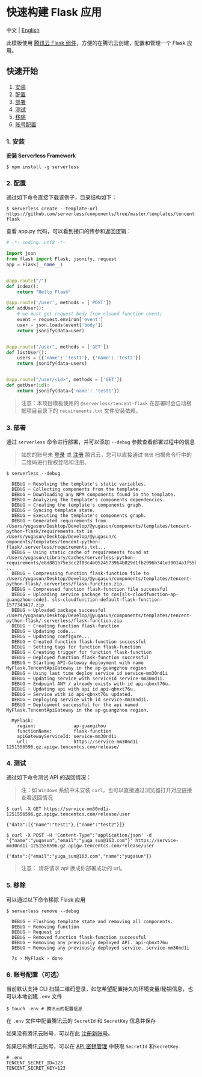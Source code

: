 <!--
title: Deploy Serverless Python Flask Application
description: "Deploy Serverless python Flask application with Tencent Flask component"
date: 2019-12-26
thumbnail: 'http://url-to-thumbnail.jpg'
categories:
  - toturial
authors:
  - yugasun
authorslink:
  - https://github.com/yugasun
translators:
  - None
translatorslink:
  - None
-->

# 快速构建 Flask 应用

中文 | [English](./README_EN.md)

此模板使用 [腾讯云 Flask 组件](https://github.com/serverless-components/tencent-flask)，方便的在腾讯云创建，配置和管理一个 Flask 应用。

## 快速开始

1. [安装](#1-安装)
2. [配置](#2-配置)
3. [部署](#3-部署)
4. [测试](#4-测试)
5. [移除](#5-移除)
6. [账号配置](#6-账号配置（可选）)

### 1. 安装

**安装 Serverless Framework**

```shell
$ npm install -g serverless
```

### 2. 配置

通过如下命令直接下载该例子，目录结构如下：

```shell
$ serverless create --template-url https://github.com/serverless/components/tree/master/templates/tencent-flask
```

查看 app.py 代码，可以看到接口的传参和返回逻辑：

```python
# -*- coding: utf8 -*-

import json
from flask import Flask, jsonify, request
app = Flask(__name__)


@app.route("/")
def index():
    return "Hello Flash"

@app.route('/user', methods = ['POST'])
def addUser():
    # we must get request body from clound function event;
    event = request.environ['event']
    user = json.loads(event['body'])
    return jsonify(data=user)


@app.route("/user", methods = ['GET'])
def listUser():
    users = [{'name': 'test1'}, {'name': 'test2'}]
    return jsonify(data=users)


@app.route("/user/<id>", methods = ['GET'])
def getUser(id):
    return jsonify(data={'name': 'test1'})
```

> 注意：本项目模板使用的 `@serverless/tencent-flask` 在部署时会自动根据项目目录下的 `requirements.txt` 文件安装依赖。

### 3. 部署

通过 `serverless` 命令进行部署，并可以添加 `--debug` 参数查看部署过程中的信息

> 如您的账号未 [登录](https://cloud.tencent.com/login) 或 [注册](https://cloud.tencent.com/register) 腾讯云，您可以直接通过 `微信` 扫描命令行中的二维码进行授权登陆和注册。

```shell
$ serverless --debug

  DEBUG ─ Resolving the template's static variables.
  DEBUG ─ Collecting components from the template.
  DEBUG ─ Downloading any NPM components found in the template.
  DEBUG ─ Analyzing the template's components dependencies.
  DEBUG ─ Creating the template's components graph.
  DEBUG ─ Syncing template state.
  DEBUG ─ Executing the template's components graph.
  DEBUG ─ Generated requirements from /Users/yugasun/Desktop/Develop/@yugasun/components/templates/tencent-python-flask/requirements.txt in /Users/yugasun/Desktop/Develop/@yugasun/c
omponents/templates/tencent-python-flask/.serverless/requirements.txt...
  DEBUG ─ Using static cache of requirements found at /Users/yugasun/Library/Caches/serverless-python-requirements/e8d881b75e3cc2f83c4b0524573964b029d1fb2996b341e39014a1f55bf8dd7e_slspyc ...
  DEBUG ─ Compressing function flask-function file to /Users/yugasun/Desktop/Develop/@yugasun/components/templates/tencent-python-flask/.serverless/flask-function.zip.
  DEBUG ─ Compressed function flask-function file successful
  DEBUG ─ Uploading service package to cos[sls-cloudfunction-ap-guangzhou-code]. sls-cloudfunction-default-flask-function-1577343417.zip
  DEBUG ─ Uploaded package successful /Users/yugasun/Desktop/Develop/@yugasun/components/templates/tencent-python-flask/.serverless/flask-function.zip
  DEBUG ─ Creating function flask-function
  DEBUG ─ Updating code...
  DEBUG ─ Updating configure...
  DEBUG ─ Created function flask-function successful
  DEBUG ─ Setting tags for function flask-function
  DEBUG ─ Creating trigger for function flask-function
  DEBUG ─ Deployed function flask-function successful
  DEBUG ─ Starting API-Gateway deployment with name MyFlask.TencentApiGateway in the ap-guangzhou region
  DEBUG ─ Using last time deploy service id service-mm30nd1i
  DEBUG ─ Updating service with serviceId service-mm30nd1i.
  DEBUG ─ Endpoint ANY / already exists with id api-qbnxt76u.
  DEBUG ─ Updating api with api id api-qbnxt76u.
  DEBUG ─ Service with id api-qbnxt76u updated.
  DEBUG ─ Deploying service with id service-mm30nd1i.
  DEBUG ─ Deployment successful for the api named MyFlask.TencentApiGateway in the ap-guangzhou region.

  MyFlask:
    region:              ap-guangzhou
    functionName:        flask-function
    apiGatewayServiceId: service-mm30nd1i
    url:                 https://service-mm30nd1i-1251556596.gz.apigw.tencentcs.com/release/
```

### 4. 测试

通过如下命令测试 API 的返回情况：

> 注：如 `Windows` 系统中未安装 `curl`，也可以直接通过浏览器打开对应链接查看返回情况

```shell
$ curl -X GET https://service-mm30nd1i-1251556596.gz.apigw.tencentcs.com/release/user

{"data":[{"name":"test1"},{"name":"test2"}]}
```

```shell
$ curl -X POST -H 'Content-Type":"application/json' -d '{"name":"yugasun","email":"yuga_sun@163.com"}' https://service-mm30nd1i-1251556596.gz.apigw.tencentcs.com/release/user

{"data":{"email":"yuga_sun@163.com","name":"yugasun"}}
```

> 注意： 请将请求 api 换成你部署成功的 url。

### 5. 移除

可以通过以下命令移除 Flask 应用

```shell
$ serverless remove --debug

  DEBUG ─ Flushing template state and removing all components.
  DEBUG ─ Removing function
  DEBUG ─ Request id
  DEBUG ─ Removed function flask-function successful
  DEBUG ─ Removing any previously deployed API. api-qbnxt76u
  DEBUG ─ Removing any previously deployed service. service-mm30nd1i

  7s › MyFlask › done
```

### 6. 账号配置（可选）

当前默认支持 CLI 扫描二维码登录，如您希望配置持久的环境变量/秘钥信息，也可以本地创建 `.env` 文件

```shell
$ touch .env # 腾讯云的配置信息
```

在 `.env` 文件中配置腾讯云的 `SecretId` 和 `SecretKey` 信息并保存

如果没有腾讯云账号，可以在此 [注册新账号](https://cloud.tencent.com/register)。

如果已有腾讯云账号，可以在 [API 密钥管理](https://shell.cloud.tencent.com/cam/capi) 中获取 `SecretId` 和`SecretKey`.

```
# .env
TENCENT_SECRET_ID=123
TENCENT_SECRET_KEY=123
```
